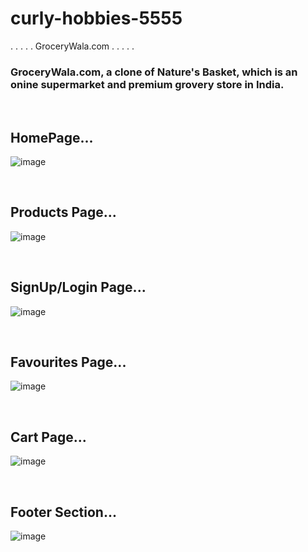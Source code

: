# curly-hobbies-5555

. . . . . GroceryWala.com . . . . .

### GroceryWala.com, a clone of Nature's Basket, which is an onine supermarket and premium grovery store in India.

<br>

## HomePage...
![image](https://github.com/AmanChaudhary214/curly-hobbies-5555/blob/main/images/homepage.png)

<br>

## Products Page...
![image](https://github.com/AmanChaudhary214/curly-hobbies-5555/blob/main/images/Products%20page.png)

<br>

## SignUp/Login Page...
![image](https://github.com/AmanChaudhary214/curly-hobbies-5555/blob/main/images/signup%20page.png)

<br>

## Favourites Page...
![image](https://github.com/AmanChaudhary214/curly-hobbies-5555/blob/main/images/favourites%20page.png)

<br>

## Cart Page...
![image](https://github.com/AmanChaudhary214/curly-hobbies-5555/blob/main/images/cart%20page.png)

<br>

## Footer Section...
![image](https://github.com/AmanChaudhary214/curly-hobbies-5555/blob/main/images/footer.png)
